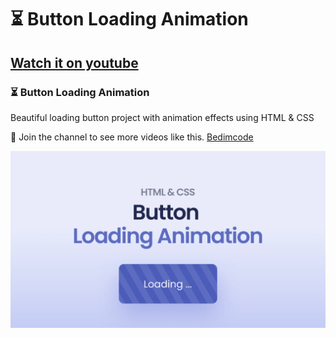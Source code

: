 # ⏳ Button Loading Animation
## [Watch it on youtube](https://youtu.be/ZaKXVsfIG6g)
### ⏳ Button Loading Animation

Beautiful loading button project with animation effects using HTML & CSS

💙 Join the channel to see more videos like this. [Bedimcode](https://www.youtube.com/c/Bedimcode)

![preview img](/preview.png)
